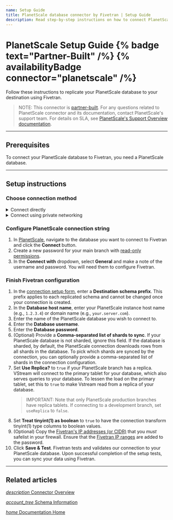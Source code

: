 ```yaml
---
name: Setup Guide
title: PlanetScale database connector by Fivetran | Setup Guide
description: Read step-by-step instructions on how to connect PlanetScale with your destination using Fivetran connectors.
---
```


# PlanetScale Setup Guide {% badge text="Partner-Built" /%} {% availabilityBadge connector="planetscale" /%}

Follow these instructions to replicate your PlanetScale database to your destination using Fivetran.

> NOTE: This connector is [partner-built](/docs/partner-built-program). For any questions related to PlanetScale connector and its documentation, contact PlanetScale's support team. For details on SLA, see [PlanetScale's Support Overview documentation](https://planetscale.com/docs/support/support-overview).
 
-------

## Prerequisites

To connect your PlanetScale database to Fivetran, you need a PlanetScale database.

--------

## Setup instructions

### <span class="step-item">Choose connection method</span>

<details><summary>Connect directly</summary>

Fivetran connects directly to your PlanetScale database.

</details>

<details><summary>Connect using private networking</summary>

> IMPORTANT: You must have a [Business Critical plan](https://www.fivetran.com/pricing/features) to use private networking.

We support the following providers:

- AWS PrivateLink - used for VPCs and AWS-hosted or on-premises services. See our [AWS Private Link setup guide](/docs/connectors/databases/connection-options#awsprivatelink) for details.
- GCP Private Service Connect - used for VPCs and Google-hosted or on-premises services. See our [GCP Private Service Connect setup guide](/docs/connectors/databases/connection-options#googlecloudprivateserviceconnect) for details.

</details>

### <span class="step-item">Configure PlanetScale connection string</span>

1. In [PlanetScale](https://app.planetscale.com), navigate to the database you want to connect to Fivetran and click the **Connect** button.
2. Create a new password for your main branch with [read-only permissions](https://planetscale.com/docs/concepts/password-roles#overview).
3. In the **Connect with** dropdown, select **General** and make a note of the username and password. You will need them to configure Fivetran.

### <span class="step-item">Finish Fivetran configuration</span>

1. In the [connection setup form](/docs/using-fivetran/fivetran-dashboard/connectors#addanewconnection), enter a **Destination schema prefix**. This prefix applies to each replicated schema and cannot be changed once your connection is created.
2. In the **Database host name**, enter your PlanetScale instance host name (e.g., `1.2.3.4`) or domain name (e.g., `your.server.com`).
3. Enter the name of the PlanetScale database you wish to connect to.
4. Enter the **Database username**.
5. Enter the **Database password**.
6. (Optional) Provide a **Comma-separated list of shards to sync**. If your PlanetScale database is not sharded, ignore this field. If the database is sharded, by default, the PlanetScale connection downloads rows from all shards in the database. To pick which shards are synced by the connection, you can optionally provide a comma-separated list of shards in the connection configuration.
7. Set **Use Replica?** to `true` if your PlanetScale branch has a replica. VStream will connect to the primary tablet for your database, which also serves queries to your database. To lessen the load on the primary tablet, set this to `true` to make Vstream read from a replica of your database.
   > IMPORTANT: Note that only PlanetScale production branches have replica tablets. If connecting to a development branch, set `useReplica` to `false`.
8. Set **Treat tinyint(1) as boolean** to `true` to have the connection transform tinyint(1) type columns to boolean values.
9. (Optional) Copy the [Fivetran's IP addresses (or CIDR)](/docs/using-fivetran/ips) that you _must_ safelist in your firewall. Ensure that the [Fivetran IP ranges](/docs/using-fivetran/ips) are added to the password.
10. Click **Save & Test**. Fivetran tests and validates our connection to your PlanetScale database. Upon successful completion of the setup tests, you can sync your data using Fivetran.

-----

## Related articles

[<i aria-hidden="true" class="material-icons">description</i> Connector Overview](/docs/connectors/databases/planetscale)

<b> </b>

[<i aria-hidden="true" class="material-icons">account_tree</i> Schema Information](/docs/connectors/databases/planetscale#schemainformation)

<b> </b>

[<i aria-hidden="true" class="material-icons">home</i> Documentation Home](/docs/getting-started)
